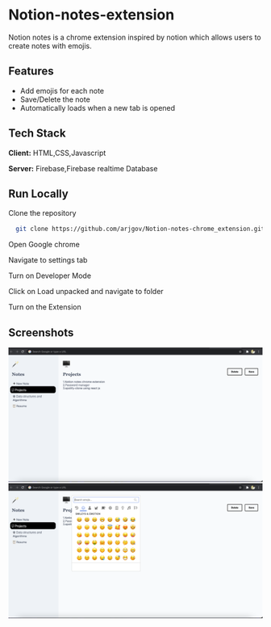 
# Notion-notes-extension

Notion notes is a chrome extension inspired by notion which allows users to create notes with emojis.


## Features

- Add emojis for each note
- Save/Delete the note
- Automatically loads when a new tab is opened

  
## Tech Stack

**Client:** HTML,CSS,Javascript

**Server:** Firebase,Firebase realtime Database

  
## Run Locally

Clone the repository

```bash
  git clone https://github.com/arjgov/Notion-notes-chrome_extension.git
```

Open Google chrome

Navigate to settings tab


Turn on Developer Mode

Click on Load unpacked and navigate to folder

Turn on the Extension



  
## Screenshots

![App Screenshot](https://raw.githubusercontent.com/arjgov/Notion-notes-chrome_extension/master/Screenshot%202021-10-05%20at%2012.49.18%20AM.png)
![App Screenshot](https://raw.githubusercontent.com/arjgov/Notion-notes-chrome_extension/master/Screenshot%202021-10-05%20at%2012.55.24%20AM.png)
  